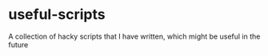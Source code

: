 # useful-scripts
A collection of hacky scripts that I have written, which might be useful in the future
